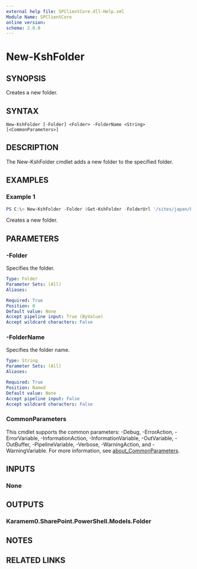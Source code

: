 ```yaml
---
external help file: SPClientCore.dll-Help.xml
Module Name: SPClientCore
online version:
schema: 2.0.0
---
```


# New-KshFolder

## SYNOPSIS
Creates a new folder.

## SYNTAX

```
New-KshFolder [-Folder] <Folder> -FolderName <String> [<CommonParameters>]
```

## DESCRIPTION
The New-KshFolder cmdlet adds a new folder to the specified folder.

## EXAMPLES

### Example 1
```powershell
PS C:\> New-KshFolder -Folder (Get-KshFolder -FolderUrl '/sites/japan/hr/Shared%20Documents') -FolderName 'Templates'
```

Creates a new folder.

## PARAMETERS

### -Folder
Specifies the folder.

```yaml
Type: Folder
Parameter Sets: (All)
Aliases:

Required: True
Position: 0
Default value: None
Accept pipeline input: True (ByValue)
Accept wildcard characters: False
```

### -FolderName
Specifies the folder name.

```yaml
Type: String
Parameter Sets: (All)
Aliases:

Required: True
Position: Named
Default value: None
Accept pipeline input: False
Accept wildcard characters: False
```

### CommonParameters
This cmdlet supports the common parameters: -Debug, -ErrorAction, -ErrorVariable, -InformationAction, -InformationVariable, -OutVariable, -OutBuffer, -PipelineVariable, -Verbose, -WarningAction, and -WarningVariable. For more information, see [about_CommonParameters](http://go.microsoft.com/fwlink/?LinkID=113216).

## INPUTS

### None

## OUTPUTS

### Karamem0.SharePoint.PowerShell.Models.Folder

## NOTES

## RELATED LINKS
